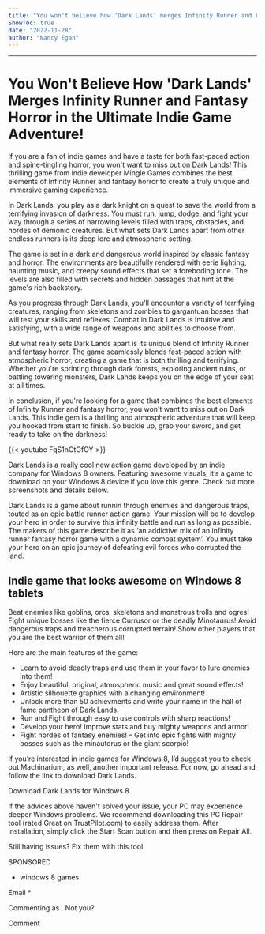 ```yaml
---
title: "You won't believe how 'Dark Lands' merges Infinity Runner and Fantasy Horror in the ultimate indie game adventure!"
ShowToc: true 
date: "2022-11-28"
author: "Nancy Egan"
---
```

*****
# You Won't Believe How 'Dark Lands' Merges Infinity Runner and Fantasy Horror in the Ultimate Indie Game Adventure!

If you are a fan of indie games and have a taste for both fast-paced action and spine-tingling horror, you won't want to miss out on Dark Lands! This thrilling game from indie developer Mingle Games combines the best elements of Infinity Runner and fantasy horror to create a truly unique and immersive gaming experience.

In Dark Lands, you play as a dark knight on a quest to save the world from a terrifying invasion of darkness. You must run, jump, dodge, and fight your way through a series of harrowing levels filled with traps, obstacles, and hordes of demonic creatures. But what sets Dark Lands apart from other endless runners is its deep lore and atmospheric setting.

The game is set in a dark and dangerous world inspired by classic fantasy and horror. The environments are beautifully rendered with eerie lighting, haunting music, and creepy sound effects that set a foreboding tone. The levels are also filled with secrets and hidden passages that hint at the game's rich backstory.

As you progress through Dark Lands, you'll encounter a variety of terrifying creatures, ranging from skeletons and zombies to gargantuan bosses that will test your skills and reflexes. Combat in Dark Lands is intuitive and satisfying, with a wide range of weapons and abilities to choose from.

But what really sets Dark Lands apart is its unique blend of Infinity Runner and fantasy horror. The game seamlessly blends fast-paced action with atmospheric horror, creating a game that is both thrilling and terrifying. Whether you're sprinting through dark forests, exploring ancient ruins, or battling towering monsters, Dark Lands keeps you on the edge of your seat at all times.

In conclusion, if you're looking for a game that combines the best elements of Infinity Runner and fantasy horror, you won't want to miss out on Dark Lands. This indie gem is a thrilling and atmospheric adventure that will keep you hooked from start to finish. So buckle up, grab your sword, and get ready to take on the darkness!

{{< youtube FqS1nOtGfOY >}} 



Dark Lands is a really cool new action game developed by an indie company for Windows 8 owners. Featuring awesome visuals, it’s a game to download on your Windows 8 device if you love this genre. Check out more screenshots and details below.

Dark Lands is a game about runnin through enemies and dangerous traps, touted as an epic battle runner action game. Your mission will be to develop your hero in order to survive this infinity battle and run as long as possible. The makers of this game describe it as ‘an addictive mix of an infinity runner fantasy horror game with a dynamic combat system’. You must take your hero on an epic journey of defeating evil forces who corrupted the land.
 
## Indie game that looks awesome on Windows 8 tablets
 


 
Beat enemies like goblins, orcs, skeletons and monstrous trolls and ogres! Fight unique bosses like the fierce Currusor or the deadly Minotaurus! Avoid dangerous traps and treacherous corrupted terrain! Show other players that you are the best warrior of them all!
 

 
Here are the main features of the game:
 
- Learn to avoid deadly traps and use them in your favor to lure enemies into them!
 - Enjoy beautiful, original, atmospheric music and great sound effects!
 - Artistic silhouette graphics with a changing environment!
 - Unlock more than 50 achievments and write your name in the hall of fame pantheon of Dark Lands.
 - Run and Fight through easy to use controls with sharp reactions!
 - Develop your hero! Improve stats and buy mighty weapons and armor!
 - Fight hordes of fantasy enemies! – Get into epic fights with mighty bosses such as the minautorus or the giant scorpio!

 
If you’re interested in indie games for Windows 8, I’d suggest you to check out Machinarium, as well, another important release. For now, go ahead and follow the link to download Dark Lands.
 
Download Dark Lands for Windows 8 
 
If the advices above haven't solved your issue, your PC may experience deeper Windows problems. We recommend downloading this PC Repair tool (rated Great on TrustPilot.com) to easily address them. After installation, simply click the Start Scan button and then press on Repair All.
 
Still having issues? Fix them with this tool:
 
SPONSORED
 
- windows 8 games

 
Email * 
 

Commenting as .
Not you?

 
Comment 





